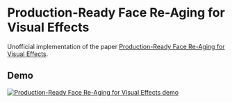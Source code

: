 # Production-Ready Face Re-Aging for Visual Effects

Unofficial implementation of the paper [Production-Ready Face Re-Aging for Visual Effects](https://studios.disneyresearch.com/2022/11/30/production-ready-face-re-aging-for-visual-effects/).

## Demo

[![Production-Ready Face Re-Aging for Visual Effects demo](https://img.youtube.com/vi/8UOQSCFN71Q/0.jpg)](https://www.youtube.com/watch?v=8UOQSCFN71Q)
